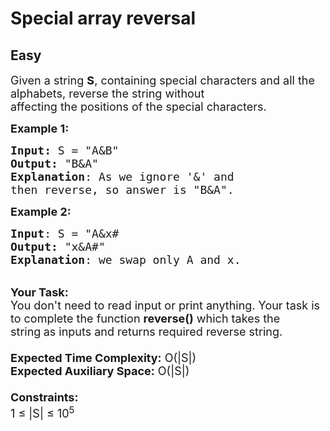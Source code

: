 # Special array reversal
## Easy
<div class="problems_problem_content__Xm_eO"><p><span style="font-size:18px">Given a string <strong>S</strong>, containing special characters and all the alphabets, reverse the string without<br>
affecting the positions of the special characters.</span></p>

<p><span style="font-size:18px"><strong>Example 1:</strong></span></p>

<pre><span style="font-size:18px"><strong>Input: </strong>S = "A&amp;B"
<strong>Output:</strong> "B&amp;A"
<strong>Explanation</strong>: As we ignore '&amp;' and</span>
<span style="font-size:18px">then reverse, so answer is "B&amp;A".</span>
</pre>

<p><span style="font-size:18px"><strong>Example 2:</strong></span></p>

<pre><span style="font-size:18px"><strong>Input</strong>: S = "A&amp;x#
<strong>Output:</strong> "x&amp;A#"
<strong>Explanation</strong>: we swap only A and x.</span></pre>

<p><br>
<span style="font-size:18px"><strong>Your Task:&nbsp;&nbsp;</strong><br>
You don't need to read input or print anything. Your task is to complete the function&nbsp;<strong>reverse()</strong>&nbsp;which takes the string<strong>&nbsp;</strong>as inputs and returns required reverse string.<br>
<br>
<strong>Expected Time Complexity:</strong>&nbsp;O(|S|)<br>
<strong>Expected Auxiliary Space:</strong>&nbsp;O(|S|)<br>
<br>
<strong>Constraints:</strong><br>
1 ≤ |S| ≤ 10<sup>5</sup></span></p>
</div>